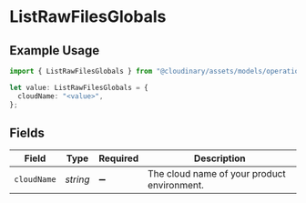 # ListRawFilesGlobals

## Example Usage

```typescript
import { ListRawFilesGlobals } from "@cloudinary/assets/models/operations";

let value: ListRawFilesGlobals = {
  cloudName: "<value>",
};
```

## Fields

| Field                                       | Type                                        | Required                                    | Description                                 |
| ------------------------------------------- | ------------------------------------------- | ------------------------------------------- | ------------------------------------------- |
| `cloudName`                                 | *string*                                    | :heavy_minus_sign:                          | The cloud name of your product environment. |